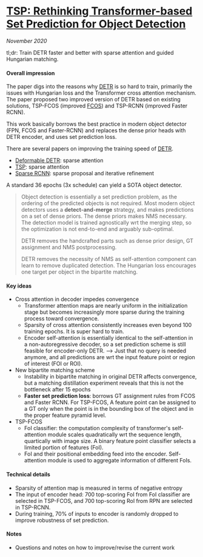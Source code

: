 # [TSP: Rethinking Transformer-based Set Prediction for Object Detection](https://arxiv.org/abs/2011.10881)

_November 2020_

tl;dr: Train DETR faster and better with sparse attention and guided Hungarian matching.

#### Overall impression
The paper digs into the reasons why [DETR](detr.md) is so hard to train, primarily the issues with Hungarian loss and the Transformer cross attention mechanism. The paper proposed two improved version of DETR based on existing solutions, TSP-FCOS (improved [FCOS](fcos.md)) and TSP-RCNN (improved Faster RCNN).

This work basically borrows the best practice in modern object detector (FPN, FCOS and Faster-RCNN) and replaces the dense prior heads with DETR encoder, and uses set prediction loss. 

There are several papers on improving the training speed of [DETR](detr.md).

- [Deformable DETR](deformable_detr.md): sparse attention
- [TSP](tsp.md): sparse attention
- [Sparse RCNN](sparse_rcnn.md): sparse proposal and iterative refinement

A standard 36 epochs (3x schedule) can yield a SOTA object detector. 

> Object detection is essentially a set prediction problem, as the ordering of the predicted objects is not required. Most modern object detectors uses a **detect-and-merge** strategy, and makes predictions on a set of dense priors. The dense priors makes NMS necessary. The detection model is trained agnostically wrt the merging step, so the optimization is not end-to-end and arguably sub-optimal.
> 
> DETR removes the handcrafted parts such as dense prior design, GT assignment and NMS postprocessing.
>
> DETR removes the necessity of NMS as self-attention component can learn to remove duplicated detection. The Hungarian loss encourages one target per object in the bipartite matching. 


#### Key ideas
- Cross attention in decoder impedes convergence
	- Transformer attention maps are nearly uniform in the initialization stage but becomes increasingly more sparse during the training process toward convergence. 
	- Sparsity of cross attention consistently increases even beyond 100 training epochs. It is super hard to train.
	- Encoder self-attention is essentially identical to the self-attention in a non-autoregressive decoder, so a set prediction scheme is still feasible for encoder-only DETR. --> Just that no query is needed anymore, and all predictions are wrt the input feature point or region of interest (FOI or ROI).
- New bipartite matching scheme
	- Instability in bipartite matching in original DETR affects convergence, but a matching distillation experiment reveals that this is not the bottleneck after 15 epochs
	- **Faster set prediction loss**: borrows GT assignment rules from FCOS and Faster RCNN. For TSP-FCOS, A feature point can be assigned to a GT only when the point is in the bounding box of the object and in the proper feature pyramid level. 
- TSP-FCOS
	- FoI classifier: the computation complexity of transformer's self-attention module scales quadratically wrt the sequence length, quartically with image size. A binary feature point classifier selects a limited portion of features (FoI). 
	- FoI and their positional embedding feed into the encoder. Self-attention module is used to aggregate information of different FoIs. 

#### Technical details
- Sparsity of attention map is measured in terms of negative entropy
- The input of encoder head: 700 top-scoring FoI from FoI classifier are selected in TSP-FCOS, and 700 top-scoring RoI from RPN are selected in TSP-RCNN.
- During training, 70% of inputs to encoder is randomly dropped to improve robustness of set prediction.

#### Notes
- Questions and notes on how to improve/revise the current work  

